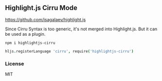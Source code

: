 
Highlight.js Cirru Mode
-----

https://github.com/isagalaev/highlight.js

Since Cirru Syntax is too generic, it's not merged into Highlight.js.
But it can be used as a plugin.

```
npm i highlightjs-cirru
```

```coffee
hljs.registerLanguage 'cirru', require('highlightjs-cirru')
```

### License

MIT
